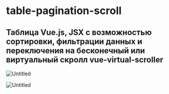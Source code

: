 # table-pagination-scroll

## Таблица Vue.js, JSX с возможностью сортировки, фильтрации данных и переключения на бесконечный или виртуальный скролл vue-virtual-scroller

![Untitled](src/assets/images/readme/pages.png)

![Untitled](src/assets/images/readme/scroll.png)
